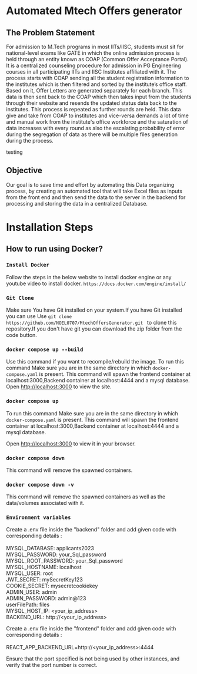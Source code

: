 # Automated Mtech Offers generator

## The Problem Statement

For admission to M.Tech programs in most IITs/IISC, students must sit for national-level exams like GATE in which the online admission process is held through an entity known as COAP (Common Offer Acceptance Portal). It is a centralized counseling procedure for admission in PG Engineering courses in all participating IITs and IISC Institutes affiliated with it.
The process starts with COAP sending all the student registration information to the institutes which is then filtered and sorted by the institute’s office staff. Based on it, Offer Letters are generated separately for each branch. This data is then sent back to the COAP which then takes input from the students through their website and resends the updated status data back to the institutes. This process is repeated as further rounds are held.
This data give and take from COAP to institutes and vice-versa demands a lot of time and manual work from the institute's office workforce and the saturation of data increases with every round as also the escalating probability of error during the segregation of data as there will be multiple files generation during the process.

testing
## Objective

Our goal is to save time and effort by automating this Data organizing process, by creating an automated tool that will take Excel files as inputs from the front end and then send the data to the server in the backend for processing and storing the data in a centralized Database.

# Installation Steps

## How to run using Docker?

### `Install Docker`

Follow the steps in the below website to install docker engine or any youtube video to install docker.
`https://docs.docker.com/engine/install/`

### `Git Clone`

Make sure You have Git installed on your system.If you have Git installed you can use Use `git clone https://github.com/NOEL0707/MtechOffersGenerator.git ` to clone this repository.If you don't have git you can download the zip folder from the code button.

### `docker compose up --build`

Use this command if you want to recompile/rebuild the image.
To run this command Make sure you are in the same directory in which `docker-compose.yaml` is present.
This command will spawn the frontend container at localhost:3000,Backend container at localhost:4444 and a mysql database.
Open [http://localhost:3000](http://localhost:3000) to view the site.

### `docker compose up`

To run this command Make sure you are in the same directory in which `docker-compose.yaml` is present.
This command will spawn the frontend container at localhost:3000,Backend container at localhost:4444 and a mysql database.

Open [http://localhost:3000](http://localhost:3000) to view it in your browser.

### `docker compose down`

This command will remove the spawned containers.

### `docker compose down -v`

This command will remove the spawned containers as well as the data/volumes associated with it.

### `Environment variables`

Create a .env file inside the "backend" folder and add given code with corresponding details :
<br>
<br>
MYSQL_DATABASE: applicants2023 <br>
MYSQL_PASSWORD: your_Sql_password<br>
MYSQL_ROOT_PASSWORD: your_Sql_password<br>
MYSQL_HOSTNAME: localhost<br>
MYSQL_USER: root<br>
JWT_SECRET: mySecretKey123<br>
COOKIE_SECRET: mysecretcookiekey<br>
ADMIN_USER: admin<br>
ADMIN_PASSWORD: admin@123<br>
userFilePath: files<br>
MYSQL_HOST_IP: <your_ip_address><br>
BACKEND_URL: http://<your_ip_address>

Create a .env file inside the "frontend" folder and add given code with corresponding details :
<br>
<br>
REACT_APP_BACKEND_URL=http://<your_ip_address>:4444

Ensure that the port specified is not being used by other instances, and verify that the port number is correct.
